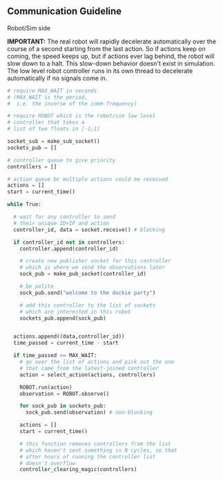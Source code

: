 ## Communication Guideline

Robot/Sim side

**IMPORTANT:** The real robot will rapidly decelerate automatically over the course of a second starting from the last action. So if actions keep on coming, the speed keeps up, but if actions ever lag behind, the robot will slow down to a halt. This slow-down behavior doesn't exist in simulation.
The low level robot controller runs in its own thread to decelerate automatically if no signals come in.

```python
# require MAX_WAIT in seconds
# (MAX_WAIT is the period,
#  i.e. the inverse of the comm frequency)

# require ROBOT which is the robot/sim low level
# controller that takes a
# list of two floats in [-1;1]

socket_sub = make_sub_socket()
sockets_pub = []

# controller queue to give priority
controllers = []

# action queue bc multiple actions could be received
actions = []
start = current_time()

while True:

  # wait for any controller to send
  # their unique ID+IP and action
  controller_id, data = socket.receive() # blocking

  if controller_id not in controllers:
    controller.append(controller_id)

    # create new publisher socket for this controller
    # which is where we send the observations later
    sock_pub = make_pub_socket(controller_id)

    # be polite
    sock_pub.send("welcome to the duckie party")

    # add this controller to the list of sockets
    # which are interested in this robot
    sockets_pub.append(sock_pub)


  actions.append((data,controller_id))
  time_passed = current_time - start

  if time_passed >= MAX_WAIT:
    # go over the list of actions and pick out the one
    # that came from the latest-joined controller
    action = select_action(actions, controllers)

    ROBOT.run(action)
    observation = ROBOT.observe()

    for sock_pub in sockets_pub:
      sock_pub.send(observation) # non-blocking

    actions = []
    start = current_time()

    # this function removes controllers from the list
    # which haven't sent something in N cycles, so that
    # after hours of running the controller list
    # doesn't overflow
    controller_clearing_magic(controllers)
```
